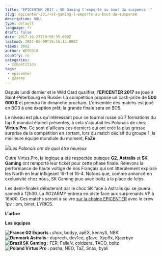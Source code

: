 ```yaml
---
title: "EPICENTER 2017 : SK Gaming l'emporte au bout du suspense !"
slug: epicenter-2017-sk-gaming-l-emporte-au-bout-du-suspense
description: NULL
type: default
language: fr
draft: false
date: 2017-10-27T19:50:35.000Z
lastmod: 2022-05-09T19:16:13.000Z
views: 3002
author: WESCOCO
country: ru
categories:
 - Compétition
tags:
 - epicenter
 - g2army
---
```

Depuis lundi dernier et le Wild Card qualifier, l'**EPICENTER 2017** se joue à Saint-Péterbourg en Russie. La compétition propose un cash-prize de **500 000 $** et prendra fin dimanche prochain. L'ensemble des matchs est joué en BO3 à une éxeption prêt, la grande finale sera en BO5\. 

Le niveau est plus qu'intéressant pour ce tournoi russe où 7 formations du top 8 mondial étaient présentes, à cela s'ajoutait les Polonais de chez **Virtus.Pro**. Ce sont d'ailleurs ces derniers qui ont créé la plus grosse surprise de la compétition en sortant, lors du match décisif du groupe 1, la meilleure équipe mondiale du moment, **FaZe**.

![](https://flickshot-ue.s3.eu-west-2.amazonaws.com/flickshot/article/59f35edce63af/images/X7swTZpNrdhOnBCMHxAfKZlk6wa5BIotOud7hzvh.jpeg)_Les Polonais ont de quoi être heureux_

Outre Virtus.Pro, la logique a été respectée puisque **G2**, **Astralis** et **SK Gaming** ont remporté leur ticket pour cette phase finale. Relevons la performance de haute voltige de nos Français qui ont littéralement explosé les North en leur infligeant 16-1 et 16-4\. Notons que, comme annoncé en exclusivité chez nous, SK Gaming joue avec boltz à la place de felps. 

Les demi-finales débuteront par le choc SK face à Astralis qui se jouera samedi à 12h00\. La #G2ARMY entrera en piste face aux surprenants VP à 16h00\. Ces matchs seront à suivre [sur la chaine EPICENTER](https://www.twitch.tv/epicenter%5Ffr) avec le crew 1pv : pm, binet, LYRICS.

**L'arbre**

**Les équipes**

**![France](/images/countries/fr.svg)⁠ G2 Esports :** shox, bodyy, apEX, kennyS, NBK  
**![Denmark](/images/countries/dk.svg)⁠ Astralis :** dupreeh, dev1ce, g1ave, Xyp9x, Kjaerbye  
**![Brazil](/images/countries/br.svg)⁠ SK Gaming :** FER, FalleN, coldzera, TACO, boltz  
**![Poland](/images/countries/pl.svg)⁠ Virtus Pro :** pasha, NEO, TaZ, Snax, byali
